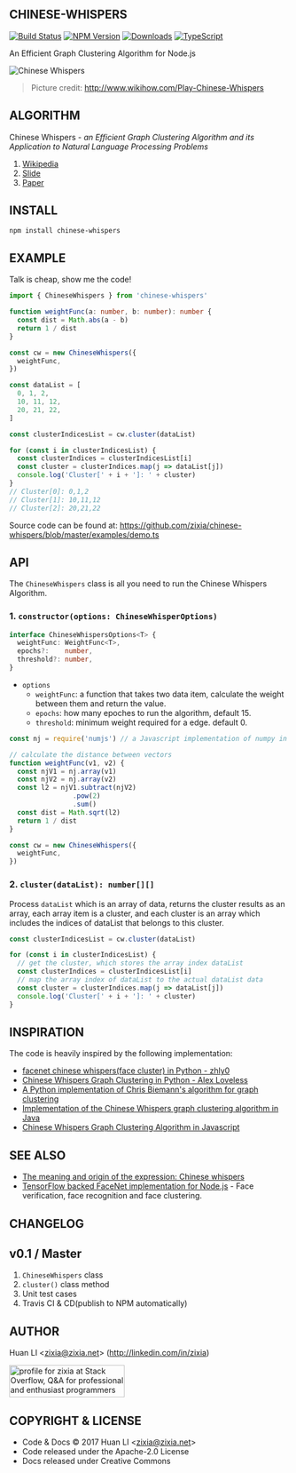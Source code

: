 CHINESE-WHISPERS
----------------

[![Build Status](https://travis-ci.org/zixia/chinese-whispers.svg?branch=master)](https://travis-ci.org/zixia/chinese-whispers) [![NPM Version](https://badge.fury.io/js/chinese-whispers.svg)](https://badge.fury.io/js/chinese-whispers) [![Downloads](http://img.shields.io/npm/dm/chinese-whispers.svg?style=flat-square)](https://npmjs.org/package/chinese-whispers) [![TypeScript](https://img.shields.io/badge/%3C%2F%3E-TypeScript-blue.svg)](https://www.typescriptlang.org/)

An Efficient Graph Clustering Algorithm for Node.js

![Chinese Whispers](https://zixia.github.io/chinese-whispers/images/chinese-whispers.gif)
> Picture credit: http://www.wikihow.com/Play-Chinese-Whispers

ALGORITHM
---------

Chinese Whispers - _an Efficient Graph Clustering Algorithm and its Application to Natural Language Processing Problems_

1. [Wikipedia](https://en.wikipedia.org/wiki/Chinese_Whispers_(clustering_method))
1. [Slide](http://wortschatz.uni-leipzig.de/~cbiemann/pub/2006/BiemannTextGraph06.pdf)
1. [Paper](https://pdfs.semanticscholar.org/3e71/0251cb01ba6e1c0c735591776a212edc461f.pdf)

INSTALL
-------

```shell
npm install chinese-whispers
```

EXAMPLE
-------

Talk is cheap, show me the code!

```ts
import { ChineseWhispers } from 'chinese-whispers'

function weightFunc(a: number, b: number): number {
  const dist = Math.abs(a - b)
  return 1 / dist
}

const cw = new ChineseWhispers({
  weightFunc,
})

const dataList = [
  0, 1, 2,
  10, 11, 12,
  20, 21, 22,
]

const clusterIndicesList = cw.cluster(dataList)

for (const i in clusterIndicesList) {
  const clusterIndices = clusterIndicesList[i]
  const cluster = clusterIndices.map(j => dataList[j])
  console.log('Cluster[' + i + ']: ' + cluster)
}
// Cluster[0]: 0,1,2
// Cluster[1]: 10,11,12
// Cluster[2]: 20,21,22
```

Source code can be found at: <https://github.com/zixia/chinese-whispers/blob/master/examples/demo.ts>

API
---

The `ChineseWhispers` class is all you need to run the Chinese Whispers Algorithm.

### 1. `constructor(options: ChineseWhisperOptions)`

```ts
interface ChineseWhispersOptions<T> {
  weightFunc: WeightFunc<T>,
  epochs?:    number,
  threshold?: number,
}
```

* `options`
  - `weightFunc`:  a function that takes two data item, calculate the weight between them and return the value.
  - `epochs`:    how many epoches to run the algorithm, default 15.
  - `threshold`: minimum weight required for a edge. default 0.

```ts
const nj = require('numjs') // a Javascript implementation of numpy in Python

// calculate the distance between vectors
function weightFunc(v1, v2) {
  const njV1 = nj.array(v1)
  const njV2 = nj.array(v2)
  const l2 = njV1.subtract(njV2)
                .pow(2)
                .sum()
  const dist = Math.sqrt(l2)
  return 1 / dist
}

const cw = new ChineseWhispers({
  weightFunc,
})
```

### 2. `cluster(dataList): number[][]`

Process `dataList` which is an array of data, returns the cluster results as an array, each array item is a cluster, and each cluster is an array which includes the indices of dataList that belongs to this cluster.

```ts
const clusterIndicesList = cw.cluster(dataList)

for (const i in clusterIndicesList) {
  // get the cluster, which stores the array index dataList
  const clusterIndices = clusterIndicesList[i]          
  // map the array index of dataList to the actual dataList data
  const cluster = clusterIndices.map(j => dataList[j]) 
  console.log('Cluster[' + i + ']: ' + cluster)
}
```

INSPIRATION
-----------

The code is heavily inspired by the following implementation:

* [facenet chinese whispers(face cluster) in Python - zhly0](http://blog.csdn.net/liyuan123zhouhui/article/details/70312716)
* [Chinese Whispers Graph Clustering in Python - Alex Loveless](http://alexloveless.co.uk/data/chinese-whispers-graph-clustering-in-python/)
* [A Python implementation of Chris Biemann's algorithm for graph clustering](https://github.com/sanmayaj/ChineseWhispers)
* [Implementation of the Chinese Whispers graph clustering algorithm in Java](https://github.com/uhh-lt/chinese-whispers)
* [Chinese Whispers Graph Clustering Algorithm in Javascript](https://github.com/anvaka/ngraph.cw)

SEE ALSO
---------

* [The meaning and origin of the expression: Chinese whispers](http://www.phrases.org.uk/meanings/chinese-whispers.html)
* [TensorFlow backed FaceNet implementation for Node.js](https://github.com/zixia/node-facenet) - Face verification, face recognition and face clustering.

CHANGELOG
---------

## v0.1 / Master

1. `ChineseWhispers` class
1. `cluster()` class method
1. Unit test cases
1. Travis CI & CD(publish to NPM automatically)

AUTHOR
------
Huan LI \<zixia@zixia.net\> (http://linkedin.com/in/zixia)

<a href="http://stackoverflow.com/users/1123955/zixia">
  <img src="http://stackoverflow.com/users/flair/1123955.png" width="208" height="58" alt="profile for zixia at Stack Overflow, Q&amp;A for professional and enthusiast programmers" title="profile for zixia at Stack Overflow, Q&amp;A for professional and enthusiast programmers">
</a>

COPYRIGHT & LICENSE
-------------------
* Code & Docs © 2017 Huan LI \<zixia@zixia.net\>
* Code released under the Apache-2.0 License
* Docs released under Creative Commons
